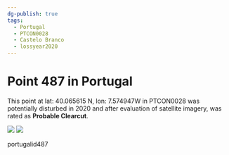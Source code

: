 ```yaml
---
dg-publish: true
tags:
  - Portugal
  - PTCON0028
  - Castelo Branco
  - lossyear2020
---
```


# Point 487 in Portugal

This point at lat: 40.065615 N, lon: 7.574947W in PTCON0028 was potentially disturbed in 2020 and after evaluation of satellite imagery, was rated as **Probable Clearcut**.

<div class='juxtapose' data-showcredits='false'>
<img src='https://baserow-backend-production20240528124524339000000001.s3.amazonaws.com/user_files/A4PfAR3Qr2ovHTeT5iEMwQx8NJHqz5dU_837db4d514938cf502e4d4c34d91fc576292352e7ad4b1da36fbeb810dffd3f2.png' data-label='July 2018' />
<img src='Zjk33j28NHRtkrV9tcKIyxIXxs9A4NZ...dfb5631194901f6879445a4ec1.png https://baserow-backend-production20240528124524339000000001.s3.amazonaws.com/user_files/H9jF2Djmm2j0wMDFndnRsfxBniPOTLZ7_22373a46a6f7eb90e5028817314efb04429ff7d1e41bb572736c373a1f4e10d1.png' data-label='April 2021' />
</div>

portugalid487
